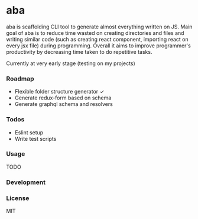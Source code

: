 # aba

aba is scaffolding CLI tool to generate almost everything written on JS. Main goal of aba is to reduce time wasted on creating directories and files and writing similar code (such as creating react component, importing react on every jsx file) during programming. Overall it aims to improve programmer's productivity by decreasing time taken to do repetitive tasks. 

Currently at very early stage (testing on my projects)

### Roadmap
  - Flexible folder structure generator ✓ 
  - Generate redux-form based on schema
  - Generate graphql schema and resolvers
### Todos
  - Eslint setup
  - Write test scripts

### Usage
TODO

### Development

### License
MIT

